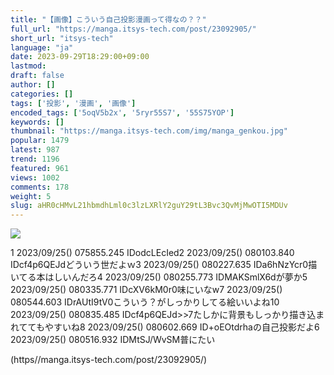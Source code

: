 ```yaml
---
title: "【画像】こういう自己投影漫画って得なの？？"
full_url: "https://manga.itsys-tech.com/post/23092905/"
short_url: "itsys-tech"
language: "ja"
date: 2023-09-29T18:29:00+09:00
lastmod: 
draft: false
author: []
categories: []
tags: ['投影', '漫画', '画像']
encoded_tags: ['5oqV5b2x', '5ryr55S7', '55S75YOP']
keywords: []
thumbnail: "https://manga.itsys-tech.com/img/manga_genkou.jpg"
popular: 1479
latest: 987
trend: 1196
featured: 961
views: 1002
comments: 178
weight: 5
slug: aHR0cHMvL21hbmdhLml0c3lzLXRlY2guY29tL3Bvc3QvMjMwOTI5MDUv
---
```


![](https://manga.itsys-tech.com/img/manga_genkou.jpg)

1 2023/09/25() 075855.245 IDodcLEcIed2 2023/09/25() 080103.840 IDcf4p6QEJdどういう世だよｗ3 2023/09/25() 080227.635 IDa6hNzYcr0描いてる本はしいんだろ4 2023/09/25() 080255.773 IDMAKSmlX6dが夢か5 2023/09/25() 080335.771 IDcXV6kM0r0味にいなw7 2023/09/25() 080544.603 IDrAUtI9tV0こういう？がしっかりしてる絵いいよね10 2023/09/25() 080835.485 IDcf4p6QEJd>>7たしかに背景もしっかり描き込まれててもやすいね8 2023/09/25() 080602.669 ID+oEOtdrhaの自己投影だよ6 2023/09/25() 080516.932 IDMtSJ/WvSM普にたい

(https//manga.itsys-tech.com/post/23092905/)
